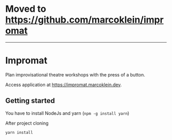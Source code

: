 # Moved to https://github.com/marcoklein/impromat

---

# Impromat

Plan improvisational theatre workshops with the press of a button.

Access application at https://impromat.marcoklein.dev.

## Getting started

You have to install NodeJs and yarn (`npm -g install yarn`)

After project cloning

```
yarn install
```
